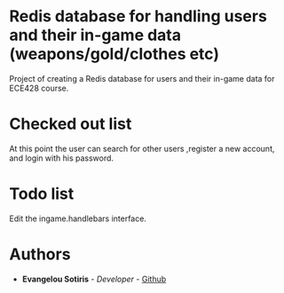 # Redis database for handling users and their in-game data (weapons/gold/clothes etc)
Project of creating a Redis database for users and their in-game data for ECE428 course.

# Checked out list
At this point the user can search for other users ,register a new account, and login with his password.

# Todo list
Edit the ingame.handlebars interface.

# Authors
* **Evangelou Sotiris** - *Developer* - [Github](https://github.com/EvangelouSotiris)
